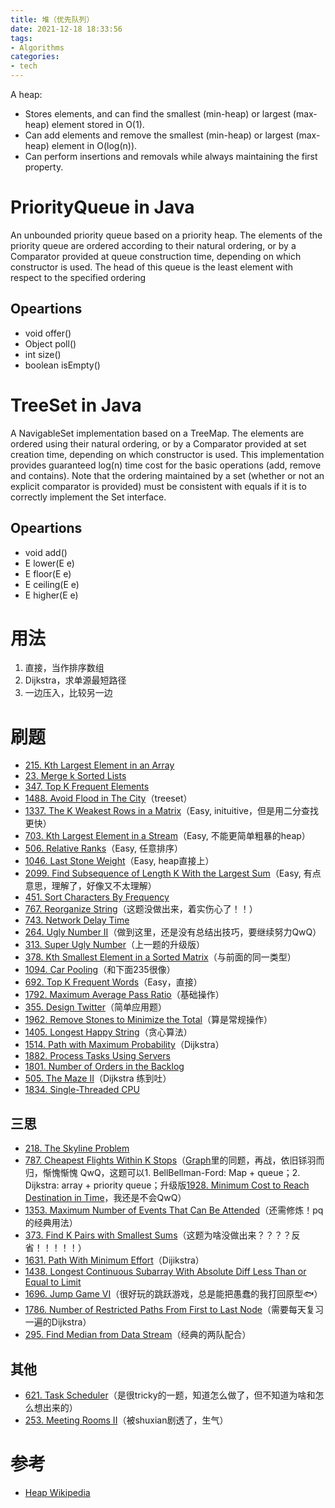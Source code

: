 ```yaml
---
title: 堆（优先队列）
date: 2021-12-18 18:33:56
tags:
- Algorithms
categories:
- tech
---
```


A heap:
* Stores elements, and can find the smallest (min-heap) or largest (max-heap) element stored in O(1).
* Can add elements and remove the smallest (min-heap) or largest (max-heap) element in O(log(n)).
* Can perform insertions and removals while always maintaining the first property.

# PriorityQueue in Java
An unbounded priority queue based on a priority heap. The elements of the priority queue are ordered according to their natural ordering, or by a Comparator provided at queue construction time, depending on which constructor is used.
The head of this queue is the least element with respect to the specified ordering
## Opeartions
* void offer()
* Object poll()
* int size()
* boolean isEmpty()

# TreeSet in Java
A NavigableSet implementation based on a TreeMap. The elements are ordered using their natural ordering, or by a Comparator provided at set creation time, depending on which constructor is used.
This implementation provides guaranteed log(n) time cost for the basic operations (add, remove and contains).
Note that the ordering maintained by a set (whether or not an explicit comparator is provided) must be consistent with equals if it is to correctly implement the Set interface.
## Opeartions
* void add()
* E lower(E e)
* E floor(E e)
* E ceiling(E e)
* E higher(E e)

# 用法
1. 直接，当作排序数组
2. Dijkstra，求单源最短路径
3. 一边压入，比较另一边


# 刷题
* [215. Kth Largest Element in an Array](https://leetcode.com/problems/kth-largest-element-in-an-array/)
* [23. Merge k Sorted Lists](https://leetcode.com/problems/merge-k-sorted-lists/)
* [347. Top K Frequent Elements](https://leetcode.com/problems/top-k-frequent-elements/)
* [1488. Avoid Flood in The City](https://leetcode.com/problems/avoid-flood-in-the-city/submissions/)（treeset）
* [1337. The K Weakest Rows in a Matrix](https://leetcode.com/problems/the-k-weakest-rows-in-a-matrix/)（Easy, inituitive，但是用二分查找更快）
* [703. Kth Largest Element in a Stream](https://leetcode.com/problems/kth-largest-element-in-a-stream/)（Easy, 不能更简单粗暴的heap）
* [506. Relative Ranks](https://leetcode.com/problems/relative-ranks/)（Easy, 任意排序）
* [1046. Last Stone Weight](https://leetcode.com/problems/last-stone-weight/)（Easy, heap直接上）
* [2099. Find Subsequence of Length K With the Largest Sum](https://leetcode.com/problems/find-subsequence-of-length-k-with-the-largest-sum/)（Easy, 有点意思，理解了，好像又不太理解）
* [451. Sort Characters By Frequency](https://leetcode.com/problems/sort-characters-by-frequency/)
* [767. Reorganize String](https://leetcode.com/problems/reorganize-string/)（这题没做出来，着实伤心了！！）
* [743. Network Delay Time](https://leetcode.com/problems/network-delay-time/)
* [264. Ugly Number II](https://leetcode.com/problems/ugly-number-ii/)（做到这里，还是没有总结出技巧，要继续努力QwQ）
* [313. Super Ugly Number](https://leetcode.com/problems/super-ugly-number/)（上一题的升级版）
* [378. Kth Smallest Element in a Sorted Matrix](https://leetcode.com/problems/kth-smallest-element-in-a-sorted-matrix/)（与前面的同一类型）
* [1094. Car Pooling](https://leetcode.com/problems/car-pooling/)（和下面235很像）
* [692. Top K Frequent Words](https://leetcode.com/problems/top-k-frequent-words/)（Easy，直接）
* [1792. Maximum Average Pass Ratio](https://leetcode.com/problems/maximum-average-pass-ratio/)（基础操作）
* [355. Design Twitter](https://leetcode.com/problems/design-twitter/)（简单应用题）
* [1962. Remove Stones to Minimize the Total](https://leetcode.com/problems/remove-stones-to-minimize-the-total/)（算是常规操作）
* [1405. Longest Happy String](https://leetcode.com/problems/longest-happy-string/)（贪心算法）
* [1514. Path with Maximum Probability](https://leetcode.com/problems/path-with-maximum-probability/)（Dijkstra）
* [1882. Process Tasks Using Servers](https://leetcode.com/problems/process-tasks-using-servers/)
* [1801. Number of Orders in the Backlog](https://leetcode.com/problems/number-of-orders-in-the-backlog/)
* [505. The Maze II](https://leetcode.com/problems/the-maze-ii)（Dijkstra 练到吐）
* [1834. Single-Threaded CPU](https://leetcode.com/problems/single-threaded-cpu/)


## 三思
* [218. The Skyline Problem](https://leetcode.com/problems/the-skyline-problem/)
* [787. Cheapest Flights Within K Stops](https://leetcode.com/problems/cheapest-flights-within-k-stops/)（[Graph](../graph/)里的同题，再战，依旧铩羽而归，惭愧惭愧 QwQ，这题可以1. BellBellman-Ford: Map + queue；2. Dijkstra: array + priority queue；升级版[1928. Minimum Cost to Reach Destination in Time](https://leetcode.com/problems/minimum-cost-to-reach-destination-in-time/)，我还是不会QwQ）
* [1353. Maximum Number of Events That Can Be Attended](https://leetcode.com/problems/maximum-number-of-events-that-can-be-attended/)（还需修炼！pq的经典用法）
* [373. Find K Pairs with Smallest Sums](https://leetcode.com/problems/find-k-pairs-with-smallest-sums/)（这题为啥没做出来？？？？反省！！！！！）
* [1631. Path With Minimum Effort](https://leetcode.com/problems/path-with-minimum-effort/)（Dijikstra）
* [1438. Longest Continuous Subarray With Absolute Diff Less Than or Equal to Limit](https://leetcode.com/problems/longest-continuous-subarray-with-absolute-diff-less-than-or-equal-to-limit/)
* [1696. Jump Game VI](https://leetcode.com/problems/jump-game-vi/)（很好玩的跳跃游戏，总是能把愚蠢的我打回原型🐟）
* [1786. Number of Restricted Paths From First to Last Node](https://leetcode.com/problems/number-of-restricted-paths-from-first-to-last-node/)（需要每天复习一遍的Dijkstra）
* [295. Find Median from Data Stream](https://leetcode.com/problems/find-median-from-data-stream/)（经典的两队配合）


## 其他
* [621. Task Scheduler](https://leetcode.com/problems/task-scheduler/)（是很tricky的一题，知道怎么做了，但不知道为啥和怎么想出来的）
* [253. Meeting Rooms II](https://leetcode.com/problems/meeting-rooms-ii)（被shuxian剧透了，生气）

# 参考
* [Heap Wikipedia](https://en.wikipedia.org/wiki/Heap_%28data_structure%29#Implementation)
